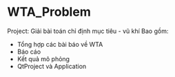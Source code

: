 # WTA_Problem
Project: Giải bài toán chỉ định mục tiêu - vũ khí
Bao gồm:
- Tổng hợp các bài báo về WTA
- Báo cáo
- Kết quả mô phỏng
- QtProject và Application
